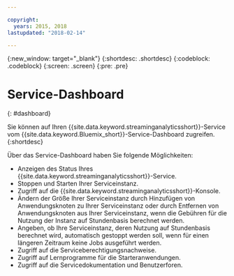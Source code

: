 ```yaml
---

copyright:
  years: 2015, 2018
lastupdated: "2018-02-14"

---
```


<!-- Attribute definitions -->
{:new_window: target="_blank"}
{:shortdesc: .shortdesc}
{:codeblock: .codeblock}
{:screen: .screen}
{:pre: .pre}

# Service-Dashboard
{: #dashboard}

Sie können auf Ihren {{site.data.keyword.streaminganalyticsshort}}-Service vom {{site.data.keyword.Bluemix_short}}-Service-Dashboard zugreifen.
{:shortdesc}

Über das Service-Dashboard haben Sie folgende Möglichkeiten:

* Anzeigen des Status Ihres {{site.data.keyword.streaminganalyticsshort}}-Service.
* Stoppen und Starten Ihrer Serviceinstanz.
* Zugriff auf die {{site.data.keyword.streaminganalyticsshort}}-Konsole.
* Ändern der Größe Ihrer Serviceinstanz durch Hinzufügen von Anwendungsknoten zu Ihrer Serviceinstanz oder durch Entfernen von Anwendungsknoten aus Ihrer Serviceinstanz, wenn die Gebühren für die Nutzung der Instanz auf Stundenbasis berechnet werden.
* Angeben, ob Ihre Serviceinstanz, deren Nutzung auf Stundenbasis berechnet wird, automatisch gestoppt werden soll, wenn für einen längeren Zeitraum keine Jobs ausgeführt werden.
* Zugriff auf die Serviceberechtigungsnachweise.
* Zugriff auf Lernprogramme für die Starteranwendungen.
* Zugriff auf die Servicedokumentation und Benutzerforen.
